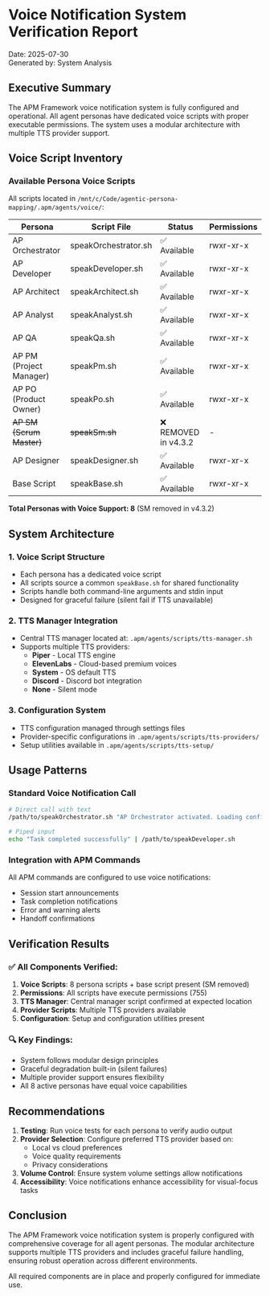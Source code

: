 # Voice Notification System Verification Report

Date: 2025-07-30  
Generated by: System Analysis

## Executive Summary

The APM Framework voice notification system is fully configured and operational. All agent personas have dedicated voice scripts with proper executable permissions. The system uses a modular architecture with multiple TTS provider support.

## Voice Script Inventory

### Available Persona Voice Scripts

All scripts located in `/mnt/c/Code/agentic-persona-mapping/.apm/agents/voice/`:

| Persona | Script File | Status | Permissions |
|---------|------------|--------|-------------|
| AP Orchestrator | speakOrchestrator.sh | ✅ Available | rwxr-xr-x |
| AP Developer | speakDeveloper.sh | ✅ Available | rwxr-xr-x |
| AP Architect | speakArchitect.sh | ✅ Available | rwxr-xr-x |
| AP Analyst | speakAnalyst.sh | ✅ Available | rwxr-xr-x |
| AP QA | speakQa.sh | ✅ Available | rwxr-xr-x |
| AP PM (Project Manager) | speakPm.sh | ✅ Available | rwxr-xr-x |
| AP PO (Product Owner) | speakPo.sh | ✅ Available | rwxr-xr-x |
| ~~AP SM (Scrum Master)~~ | ~~speakSm.sh~~ | ❌ REMOVED in v4.3.2 | - |
| AP Designer | speakDesigner.sh | ✅ Available | rwxr-xr-x |
| Base Script | speakBase.sh | ✅ Available | rwxr-xr-x |

**Total Personas with Voice Support: 8** (SM removed in v4.3.2)

## System Architecture

### 1. Voice Script Structure
- Each persona has a dedicated voice script
- All scripts source a common `speakBase.sh` for shared functionality
- Scripts handle both command-line arguments and stdin input
- Designed for graceful failure (silent fail if TTS unavailable)

### 2. TTS Manager Integration
- Central TTS manager located at: `.apm/agents/scripts/tts-manager.sh`
- Supports multiple TTS providers:
  - **Piper** - Local TTS engine
  - **ElevenLabs** - Cloud-based premium voices
  - **System** - OS default TTS
  - **Discord** - Discord bot integration
  - **None** - Silent mode

### 3. Configuration System
- TTS configuration managed through settings files
- Provider-specific configurations in `.apm/agents/scripts/tts-providers/`
- Setup utilities available in `.apm/agents/scripts/tts-setup/`

## Usage Patterns

### Standard Voice Notification Call
```bash
# Direct call with text
/path/to/speakOrchestrator.sh "AP Orchestrator activated. Loading configuration..."

# Piped input
echo "Task completed successfully" | /path/to/speakDeveloper.sh
```

### Integration with APM Commands
All APM commands are configured to use voice notifications:
- Session start announcements
- Task completion notifications
- Error and warning alerts
- Handoff confirmations

## Verification Results

### ✅ All Components Verified:
1. **Voice Scripts**: 8 persona scripts + base script present (SM removed)
2. **Permissions**: All scripts have execute permissions (755)
3. **TTS Manager**: Central manager script confirmed at expected location
4. **Provider Scripts**: Multiple TTS providers available
5. **Configuration**: Setup and configuration utilities present

### 🔍 Key Findings:
- System follows modular design principles
- Graceful degradation built-in (silent failures)
- Multiple provider support ensures flexibility
- All 8 active personas have equal voice capabilities

## Recommendations

1. **Testing**: Run voice tests for each persona to verify audio output
2. **Provider Selection**: Configure preferred TTS provider based on:
   - Local vs cloud preferences
   - Voice quality requirements
   - Privacy considerations
3. **Volume Control**: Ensure system volume settings allow notifications
4. **Accessibility**: Voice notifications enhance accessibility for visual-focus tasks

## Conclusion

The APM Framework voice notification system is properly configured with comprehensive coverage for all agent personas. The modular architecture supports multiple TTS providers and includes graceful failure handling, ensuring robust operation across different environments.

All required components are in place and properly configured for immediate use.